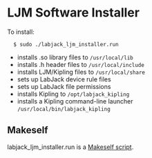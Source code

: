 # LJM Software Installer

To install:

```
  $ sudo ./labjack_ljm_installer.run
```

 - installs .so library files to `/usr/local/lib`
 - installs .h header files to `/usr/local/include`
 - installs LJM/Kipling files to `/usr/local/share`
 - sets up LabJack device rule files
 - sets up LabJack file permissions
 - installs Kipling to `/opt/labjack_kipling`
 - installs a Kipling command-line launcher `/usr/local/bin/labjack_kipling`


## Makeself

labjack_ljm_installer.run is a [Makeself script](http://megastep.org/makeself/).

